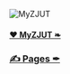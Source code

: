 ![MyZJUT](https://lh5.googleusercontent.com/-d4ImUYeIdes/UZoMFinQQQI/AAAAAAAAA4Q/-v40TewtfpI/s316-no/myzjut.png)

#### [❤ MyZJUT ❧](https://github.com/ZJUT)
### [✍ Pages ✒](./_pages/)